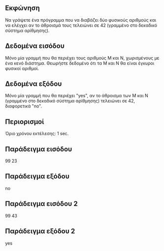 ## Εκφώνηση
Να γράψετε ένα πρόγραμμα που να διαβάζει δύο φυσικούς αριθμούς και να ελέγχει αν το άθροισμά τους τελειώνει σε 42 (γραμμένο στο δεκαδικό σύστημα αρίθμησης).

## Δεδομένα εισόδου
Μόνο μία γραμμή που θα περιέχει τους αριθμούς Μ και Ν, χωρισμένους με ένα κενό διάστημα. Θεωρήστε δεδομένο ότι τα Μ και Ν θα είναι έγκυροι φυσικοί αριθμοί.

## Δεδομένα εξόδου
Μόνο μία γραμμή που θα περιέχει "yes", αν το άθροισμα των Μ και Ν (γραμμένο στο δεκαδικό σύστημα αρίθμησης) τελειώνει σε 42, διαφορετικά "no".

## Περιορισμοί
Όριο χρόνου εκτέλεσης: 1 sec.
## Παράδειγμα εισόδου
99 23
## Παράδειγμα εξόδου
no
## Παράδειγμα εισόδου 2
99 43
## Παράδειγμα εξόδου 2
yes